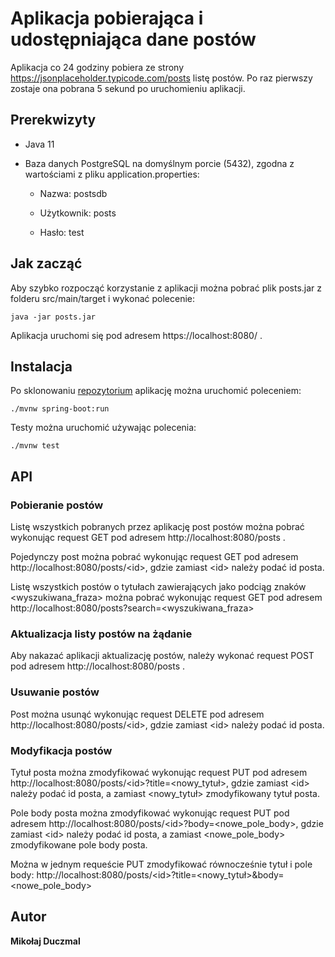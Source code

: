 # Aplikacja pobierająca i udostępniająca dane postów

Aplikacja co 24 godziny pobiera ze strony https://jsonplaceholder.typicode.com/posts listę postów.
Po raz pierwszy zostaje ona pobrana 5 sekund po uruchomieniu aplikacji.

## Prerekwizyty

* Java 11

* Baza danych PostgreSQL na domyślnym porcie (5432), zgodna z wartościami z pliku application.properties:

    * Nazwa: postsdb

    * Użytkownik: posts

    * Hasło: test


## Jak zacząć

Aby szybko rozpocząć korzystanie z aplikacji można pobrać plik posts.jar z folderu src/main/target i wykonać polecenie:

```
java -jar posts.jar
```

Aplikacja uruchomi się pod adresem https://localhost:8080/ .

## Instalacja

Po sklonowaniu [repozytorium](https://github.com/mduczmal/posts) aplikację można uruchomić poleceniem:
```
./mvnw spring-boot:run
```
Testy można uruchomić używając polecenia:
```
./mvnw test
```


## API

### Pobieranie postów
Listę wszystkich pobranych przez aplikację post postów można pobrać wykonując request GET pod adresem http://localhost:8080/posts .

Pojedynczy post można pobrać wykonując request GET pod adresem http://localhost:8080/posts/<id\>, gdzie zamiast \<id\> należy podać id posta.

Listę wszystkich postów o tytułach zawierających jako podciąg znaków <wyszukiwana_fraza> można pobrać wykonując request GET pod adresem
http://localhost:8080/posts?search=<wyszukiwana_fraza>

### Aktualizacja listy postów na żądanie
Aby nakazać aplikacji aktualizację postów, należy wykonać request POST pod adresem http://localhost:8080/posts .

### Usuwanie postów
Post można usunąć wykonując request DELETE pod adresem http://localhost:8080/posts/<id\>, gdzie zamiast \<id\> należy podać id posta.

### Modyfikacja postów
Tytuł posta można zmodyfikować wykonując request PUT pod adresem http://localhost:8080/posts/<id\>?title=<nowy_tytuł>, 
gdzie zamiast \<id\> należy podać id posta, a zamiast <nowy_tytuł> zmodyfikowany tytuł posta.

Pole body posta można zmodyfikować wykonując request PUT pod adresem http://localhost:8080/posts/<id\>?body=<nowe_pole_body>, 
gdzie zamiast \<id\> należy podać id posta, a zamiast <nowe_pole_body> zmodyfikowane pole body posta.

Można w jednym requeście PUT zmodyfikować równocześnie tytuł i pole body:
http://localhost:8080/posts/<id\>?title=<nowy_tytuł>&body=<nowe_pole_body>

## Autor

**Mikołaj Duczmal**

